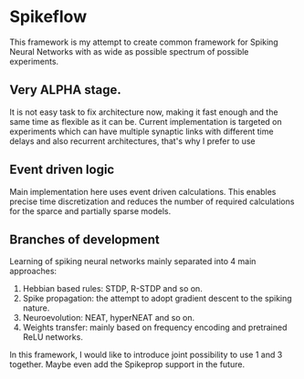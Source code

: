 # Spikeflow
This framework is my attempt to create common framework for Spiking Neural Networks with as wide as possible 
spectrum of possible experiments.


## Very ALPHA stage. 

It is not easy task to fix architecture now, making it fast enough and the same time as flexible as it can be. 
Current implementation is targeted on experiments which can have multiple synaptic links with different time
delays and also recurrent architectures, that's why I prefer to use 

## Event driven logic

Main implementation here uses event driven calculations. This enables precise time discretization and reduces 
the number of required calculations for the sparce and partially sparse models.

## Branches of development

Learning of spiking neural networks mainly separated into 4 main approaches:

1. Hebbian based rules: STDP, R-STDP and so on.
2. Spike propagation: the attempt to adopt gradient descent to the spiking nature.
3. Neuroevolution: NEAT, hyperNEAT and so on.
4. Weights transfer: mainly based on frequency encoding and pretrained ReLU networks.

In this framework, I would like to introduce joint possibility to use 1 and 3 together. Maybe even add the 
Spikeprop support in the future. 

